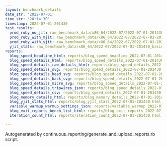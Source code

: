 ```yaml
---
layout: benchmark_details
date_str: '2022-07-01'
time_str: '20:14:30'
timestamp: 2022-07-01-201430
test_results:
  prod_ruby_no_jit: raw_benchmark_data/x86_64/2022-07/2022-07-01-201430_basic_benchmark_prod_ruby_no_jit.json
  prod_ruby_with_mjit: raw_benchmark_data/x86_64/2022-07/2022-07-01-201430_basic_benchmark_prod_ruby_with_mjit.json
  prod_ruby_with_yjit: raw_benchmark_data/x86_64/2022-07/2022-07-01-201430_basic_benchmark_prod_ruby_with_yjit.json
  yjit_stats: raw_benchmark_data/x86_64/2022-07/2022-07-01-201430_basic_benchmark_yjit_stats.json
reports:
  blog_speed_headline_html: reports/blog_speed_headline_2022-07-01-201430.html
  blog_speed_details_html: reports/blog_speed_details_2022-07-01-201430.html
  blog_speed_details_raw_details_html: reports/blog_speed_details_2022-07-01-201430.raw_details.html
  blog_speed_details_svg: reports/blog_speed_details_2022-07-01-201430.svg
  blog_speed_details_head_svg: reports/blog_speed_details_2022-07-01-201430.head.svg
  blog_speed_details_back_svg: reports/blog_speed_details_2022-07-01-201430.back.svg
  blog_speed_details_micro_svg: reports/blog_speed_details_2022-07-01-201430.micro.svg
  blog_speed_details_tripwires_json: reports/blog_speed_details_2022-07-01-201430.tripwires.json
  blog_speed_details_csv: reports/blog_speed_details_2022-07-01-201430.csv
  blog_memory_details_html: reports/blog_memory_details_2022-07-01-201430.html
  blog_yjit_stats_html: reports/blog_yjit_stats_2022-07-01-201430.html
  variable_warmup_warmup_settings_json: reports/variable_warmup_2022-07-01-201430.warmup_settings.json
  blog_exit_reports_bench_list_html: reports/blog_exit_reports_2022-07-01-201430.bench_list.html
  iteration_count_html: reports/iteration_count_2022-07-01-201430.html

---
```

Autogenerated by continuous_reporting/generate_and_upload_reports.rb script.
